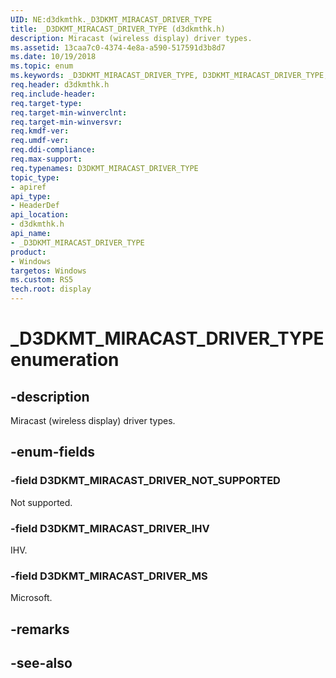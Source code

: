 ```yaml
---
UID: NE:d3dkmthk._D3DKMT_MIRACAST_DRIVER_TYPE
title: _D3DKMT_MIRACAST_DRIVER_TYPE (d3dkmthk.h)
description: Miracast (wireless display) driver types.
ms.assetid: 13caa7c0-4374-4e8a-a590-517591d3b8d7
ms.date: 10/19/2018
ms.topic: enum
ms.keywords: _D3DKMT_MIRACAST_DRIVER_TYPE, D3DKMT_MIRACAST_DRIVER_TYPE, 
req.header: d3dkmthk.h
req.include-header:
req.target-type:
req.target-min-winverclnt:
req.target-min-winversvr:
req.kmdf-ver:
req.umdf-ver:
req.ddi-compliance:
req.max-support:
req.typenames: D3DKMT_MIRACAST_DRIVER_TYPE
topic_type: 
- apiref
api_type: 
- HeaderDef
api_location: 
- d3dkmthk.h
api_name: 
- _D3DKMT_MIRACAST_DRIVER_TYPE
product:
- Windows
targetos: Windows
ms.custom: RS5
tech.root: display
---
```


# _D3DKMT_MIRACAST_DRIVER_TYPE enumeration

## -description

Miracast (wireless display) driver types.

## -enum-fields

### -field D3DKMT_MIRACAST_DRIVER_NOT_SUPPORTED 

Not supported.

### -field D3DKMT_MIRACAST_DRIVER_IHV 

IHV.

### -field D3DKMT_MIRACAST_DRIVER_MS 

Microsoft.

## -remarks

## -see-also
